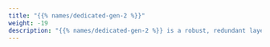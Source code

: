 ```yaml
---
title: "{{% names/dedicated-gen-2 %}}"
weight: -19
description: "{{% names/dedicated-gen-2 %}} is a robust, redundant layer. This section contains all resources concerning the {{% names/dedicated-gen-2 %}} product."
---
```

